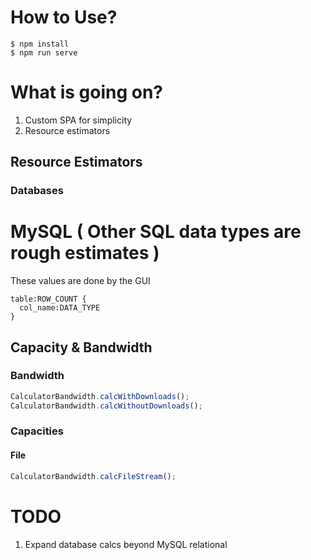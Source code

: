 # How to Use?
```shell
$ npm install
$ npm run serve
```

# What is going on?
1. Custom SPA for simplicity
2. Resource estimators

## Resource Estimators
### Databases
# MySQL ( Other SQL data types are rough estimates )
These values are done by the GUI
```
table:ROW_COUNT {
  col_name:DATA_TYPE
}
```

## Capacity & Bandwidth
### Bandwidth
```javascript
CalculatorBandwidth.calcWithDownloads();
CalculatorBandwidth.calcWithoutDownloads();
```

### Capacities
#### File
```javascript
CalculatorBandwidth.calcFileStream();
```

# TODO
1. Expand database calcs beyond MySQL relational